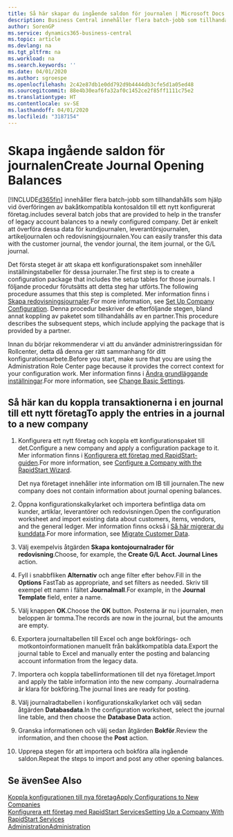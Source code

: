 ```yaml
---
title: Så här skapar du ingående saldon för journalen | Microsoft Docs
description: Business Central innehåller flera batch-jobb som tillhandahålls som hjälp vid överföringen av bakåtkompatibla kontosaldon till ett nykonfigurerat företag. Du kan enkelt överföra data med bokföring i journaler.
author: SorenGP
ms.service: dynamics365-business-central
ms.topic: article
ms.devlang: na
ms.tgt_pltfrm: na
ms.workload: na
ms.search.keywords: ''
ms.date: 04/01/2020
ms.author: sgroespe
ms.openlocfilehash: 2c42e87db1e0dd792d9b4444db3cfe5d1a05ed48
ms.sourcegitcommit: 88e4b30eaf6fa32af0c1452ce2f85ff1111c75e2
ms.translationtype: HT
ms.contentlocale: sv-SE
ms.lasthandoff: 04/01/2020
ms.locfileid: "3187154"
---
```

# <a name="create-journal-opening-balances"></a><span data-ttu-id="90cfd-104">Skapa ingående saldon för journalen</span><span class="sxs-lookup"><span data-stu-id="90cfd-104">Create Journal Opening Balances</span></span>
[!INCLUDE[d365fin](includes/d365fin_md.md)] <span data-ttu-id="90cfd-105">innehåller flera batch-jobb som tillhandahålls som hjälp vid överföringen av bakåtkompatibla kontosaldon till ett nytt konfigurerat företag.</span><span class="sxs-lookup"><span data-stu-id="90cfd-105">includes several batch jobs that are provided to help in the transfer of legacy account balances to a newly configured company.</span></span> <span data-ttu-id="90cfd-106">Det är enkelt att överföra dessa data för kundjournalen, leverantörsjournalen, artikeljournalen och redovisningsjournalen.</span><span class="sxs-lookup"><span data-stu-id="90cfd-106">You can easily transfer this data with the customer journal, the vendor journal, the item journal, or the G/L journal.</span></span>

<span data-ttu-id="90cfd-107">Det första steget är att skapa ett konfigurationspaket som innehåller inställningstabeller för dessa journaler.</span><span class="sxs-lookup"><span data-stu-id="90cfd-107">The first step is to create a configuration package that includes the setup tables for those journals.</span></span> <span data-ttu-id="90cfd-108">I följande procedur förutsätts att detta steg har utförts.</span><span class="sxs-lookup"><span data-stu-id="90cfd-108">The following procedure assumes that this step is completed.</span></span> <span data-ttu-id="90cfd-109">Mer information finns i [Skapa redovisningsjournaler](admin-set-up-company-configuration.md).</span><span class="sxs-lookup"><span data-stu-id="90cfd-109">For more information, see [Set Up Company Configuration](admin-set-up-company-configuration.md).</span></span> <span data-ttu-id="90cfd-110">Denna procedur beskriver de efterföljande stegen, bland annat koppling av paketet som tillhandahålls av en partner.</span><span class="sxs-lookup"><span data-stu-id="90cfd-110">This procedure describes the subsequent steps, which include applying the package that is provided by a partner.</span></span>  

<span data-ttu-id="90cfd-111">Innan du börjar rekommenderar vi att du använder administreringssidan för Rollcenter, detta då denna ger rätt sammanhang för ditt konfigurationsarbete.</span><span class="sxs-lookup"><span data-stu-id="90cfd-111">Before you start, make sure that you are using the Administration Role Center page because it provides the correct context for your configuration work.</span></span> <span data-ttu-id="90cfd-112">Mer information finns i [Ändra grundläggande inställningar](ui-change-basic-settings.md).</span><span class="sxs-lookup"><span data-stu-id="90cfd-112">For more information, see [Change Basic Settings](ui-change-basic-settings.md).</span></span>

## <a name="to-apply-the-entries-in-a-journal-to-a-new-company"></a><span data-ttu-id="90cfd-113">Så här kan du koppla transaktionerna i en journal till ett nytt företag</span><span class="sxs-lookup"><span data-stu-id="90cfd-113">To apply the entries in a journal to a new company</span></span>  
1. <span data-ttu-id="90cfd-114">Konfigurera ett nytt företag och koppla ett konfigurationspaket till det.</span><span class="sxs-lookup"><span data-stu-id="90cfd-114">Configure a new company and apply a configuration package to it.</span></span> <span data-ttu-id="90cfd-115">Mer information finns i [Konfigurera ett företag med RapidStart-guiden](admin-how-to-configure-a-company-with-the-rapidstart-wizard.md).</span><span class="sxs-lookup"><span data-stu-id="90cfd-115">For more information, see [Configure a Company with the RapidStart Wizard](admin-how-to-configure-a-company-with-the-rapidstart-wizard.md).</span></span>  

    <span data-ttu-id="90cfd-116">Det nya företaget innehåller inte information om IB till journalen.</span><span class="sxs-lookup"><span data-stu-id="90cfd-116">The new company does not contain information about journal opening balances.</span></span>  

2. <span data-ttu-id="90cfd-117">Öppna konfigurationskalkylarket och importera befintliga data om kunder, artiklar, leverantörer och redovisningen.</span><span class="sxs-lookup"><span data-stu-id="90cfd-117">Open the configuration worksheet and import existing data about customers, items, vendors, and the general ledger.</span></span> <span data-ttu-id="90cfd-118">Mer information finns också i  [Så här migrerar du kunddata](admin-migrate-customer-data.md).</span><span class="sxs-lookup"><span data-stu-id="90cfd-118">For more information, see [Migrate Customer Data](admin-migrate-customer-data.md).</span></span>  
3. <span data-ttu-id="90cfd-119">Välj exempelvis åtgärden **Skapa kontojournalrader för redovisning**.</span><span class="sxs-lookup"><span data-stu-id="90cfd-119">Choose, for example, the **Create G/L Acct. Journal Lines** action.</span></span>  
4. <span data-ttu-id="90cfd-120">Fyll i snabbfliken **Alternativ** och ange filter efter behov.</span><span class="sxs-lookup"><span data-stu-id="90cfd-120">Fill in the **Options** FastTab as appropriate, and set filters as needed.</span></span> <span data-ttu-id="90cfd-121">Skriv till exempel ett namn i fältet **Journalmall**.</span><span class="sxs-lookup"><span data-stu-id="90cfd-121">For example, in the **Journal Template** field, enter a name.</span></span>  
5. <span data-ttu-id="90cfd-122">Välj knappen **OK**.</span><span class="sxs-lookup"><span data-stu-id="90cfd-122">Choose the **OK** button.</span></span> <span data-ttu-id="90cfd-123">Posterna är nu i journalen, men beloppen är tomma.</span><span class="sxs-lookup"><span data-stu-id="90cfd-123">The records are now in the journal, but the amounts are empty.</span></span>  
6. <span data-ttu-id="90cfd-124">Exportera journaltabellen till Excel och ange bokförings- och motkontoinformationen manuellt från bakåtkompatibla data.</span><span class="sxs-lookup"><span data-stu-id="90cfd-124">Export the journal table to Excel and manually enter the posting and balancing account information from the legacy data.</span></span>
7. <span data-ttu-id="90cfd-125">Importera och koppla tabellinformationen till det nya företaget.</span><span class="sxs-lookup"><span data-stu-id="90cfd-125">Import and apply the table information into the new company.</span></span> <span data-ttu-id="90cfd-126">Journalraderna är klara för bokföring.</span><span class="sxs-lookup"><span data-stu-id="90cfd-126">The journal lines are ready for posting.</span></span>  
8. <span data-ttu-id="90cfd-127">Välj journalradtabellen i konfigurationskalkylarket och välj sedan åtgärden **Databasdata**.</span><span class="sxs-lookup"><span data-stu-id="90cfd-127">In the configuration worksheet, select the journal line table, and then choose the **Database Data** action.</span></span>  
9. <span data-ttu-id="90cfd-128">Granska informationen och välj sedan åtgärden **Bokför**.</span><span class="sxs-lookup"><span data-stu-id="90cfd-128">Review the information, and then choose the **Post** action.</span></span>  
10. <span data-ttu-id="90cfd-129">Upprepa stegen för att importera och bokföra alla ingående saldon.</span><span class="sxs-lookup"><span data-stu-id="90cfd-129">Repeat the steps to import and post any other opening balances.</span></span>  

## <a name="see-also"></a><span data-ttu-id="90cfd-130">Se även</span><span class="sxs-lookup"><span data-stu-id="90cfd-130">See Also</span></span>  
[<span data-ttu-id="90cfd-131">Koppla konfigurationen till nya företag</span><span class="sxs-lookup"><span data-stu-id="90cfd-131">Apply Configurations to New Companies</span></span>](admin-apply-configuration-to-new-companies.md)  
[<span data-ttu-id="90cfd-132">Konfigurera ett företag med RapidStart Services</span><span class="sxs-lookup"><span data-stu-id="90cfd-132">Setting Up a Company With RapidStart Services</span></span>](admin-set-up-a-company-with-rapidstart.md)  
[<span data-ttu-id="90cfd-133">Administration</span><span class="sxs-lookup"><span data-stu-id="90cfd-133">Administration</span></span>](admin-setup-and-administration.md)
